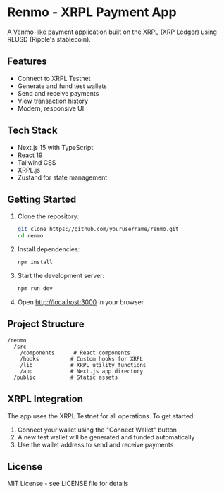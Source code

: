 # Renmo - XRPL Payment App

A Venmo-like payment application built on the XRPL (XRP Ledger) using RLUSD (Ripple's stablecoin).

## Features

- Connect to XRPL Testnet
- Generate and fund test wallets
- Send and receive payments
- View transaction history
- Modern, responsive UI

## Tech Stack

- Next.js 15 with TypeScript
- React 19
- Tailwind CSS
- XRPL.js
- Zustand for state management

## Getting Started

1. Clone the repository:
   ```bash
   git clone https://github.com/yourusername/renmo.git
   cd renmo
   ```

2. Install dependencies:
   ```bash
   npm install
   ```

3. Start the development server:
   ```bash
   npm run dev
   ```

4. Open [http://localhost:3000](http://localhost:3000) in your browser.

## Project Structure

```
/renmo
  /src
    /components      # React components
    /hooks          # Custom hooks for XRPL
    /lib            # XRPL utility functions
    /app            # Next.js app directory
  /public           # Static assets
```

## XRPL Integration

The app uses the XRPL Testnet for all operations. To get started:

1. Connect your wallet using the "Connect Wallet" button
2. A new test wallet will be generated and funded automatically
3. Use the wallet address to send and receive payments

## License

MIT License - see LICENSE file for details
